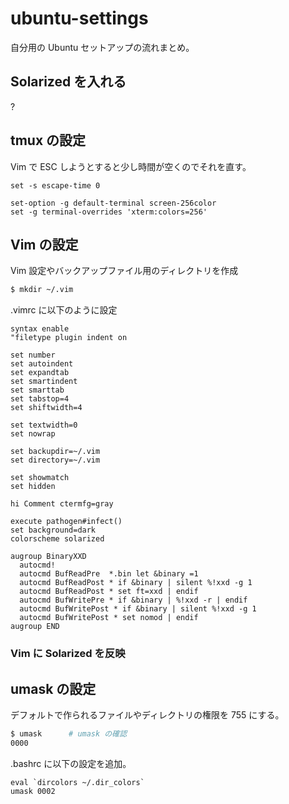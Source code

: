 # ubuntu-settings
自分用の Ubuntu セットアップの流れまとめ。

## Solarized を入れる

?

## tmux の設定

Vim で ESC しようとすると少し時間が空くのでそれを直す。

```
set -s escape-time 0

set-option -g default-terminal screen-256color
set -g terminal-overrides 'xterm:colors=256'
```

## Vim の設定

Vim 設定やバックアップファイル用のディレクトリを作成

```bash
$ mkdir ~/.vim
```

.vimrc に以下のように設定

```
syntax enable
"filetype plugin indent on

set number
set autoindent
set expandtab
set smartindent
set smarttab
set tabstop=4
set shiftwidth=4

set textwidth=0
set nowrap

set backupdir=~/.vim
set directory=~/.vim

set showmatch
set hidden

hi Comment ctermfg=gray

execute pathogen#infect()
set background=dark
colorscheme solarized

augroup BinaryXXD
  autocmd!
  autocmd BufReadPre  *.bin let &binary =1
  autocmd BufReadPost * if &binary | silent %!xxd -g 1
  autocmd BufReadPost * set ft=xxd | endif
  autocmd BufWritePre * if &binary | %!xxd -r | endif
  autocmd BufWritePost * if &binary | silent %!xxd -g 1
  autocmd BufWritePost * set nomod | endif
augroup END
```


### Vim に Solarized を反映

## umask の設定
デフォルトで作られるファイルやディレクトリの権限を 755 にする。

```bash
$ umask      # umask の確認
0000
```

.bashrc に以下の設定を追加。

```
eval `dircolors ~/.dir_colors`
umask 0002
```




